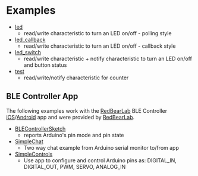 # Examples

* [led](led)
  * read/write characteristic to turn an LED on/off - polling style
* [led_callback](led_callback)
  * read/write characteristic to turn an LED on/off - callback style
* [led_switch](led_switch)
  * read/write characteristic + notify characteristic to turn an LED on/off and button status
* [test](test)
  * read/write/notify characteristic for counter

## BLE Controller App

The following examples work with the [RedBearLab](http://redbearlab.com) BLE Controller [iOS](https://itunes.apple.com/us/app/ble-controller/id855062200?mt=8)/[Android](https://play.google.com/store/apps/details?id=com.redbear.redbearbleclient&hl=en) app and were provided by [RedBearLab](http://redbearlab.com).

  * [BLEControllerSketch](BLEControllerSketch)
    * reports Arduino's pin mode and pin state
  * [SimpleChat](SimpleChat)
    * Two way chat example from Arduino serial monitor to/from app
  * [SimpleControls](SimpleControls)
    * Use app to configure and control Arduino pins as: DIGITAL_IN, DIGITAL_OUT, PWM, SERVO, ANALOG_IN
